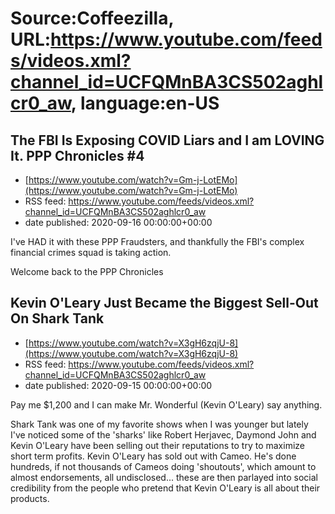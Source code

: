 # Source:Coffeezilla, URL:https://www.youtube.com/feeds/videos.xml?channel_id=UCFQMnBA3CS502aghlcr0_aw, language:en-US

## The FBI Is Exposing COVID Liars and I am LOVING It. PPP Chronicles #4
 - [https://www.youtube.com/watch?v=Gm-j-LotEMo](https://www.youtube.com/watch?v=Gm-j-LotEMo)
 - RSS feed: https://www.youtube.com/feeds/videos.xml?channel_id=UCFQMnBA3CS502aghlcr0_aw
 - date published: 2020-09-16 00:00:00+00:00

I've HAD it with these PPP Fraudsters, and thankfully the FBI's complex financial crimes squad is taking action.

Welcome back to the PPP Chronicles

## Kevin O'Leary Just Became the Biggest Sell-Out On Shark Tank
 - [https://www.youtube.com/watch?v=X3gH6zqjU-8](https://www.youtube.com/watch?v=X3gH6zqjU-8)
 - RSS feed: https://www.youtube.com/feeds/videos.xml?channel_id=UCFQMnBA3CS502aghlcr0_aw
 - date published: 2020-09-15 00:00:00+00:00

Pay me $1,200 and I can make Mr. Wonderful (Kevin O'Leary) say anything. 

Shark Tank was one of my favorite shows when I was younger but lately I've noticed some of the 'sharks' like Robert Herjavec, Daymond John and Kevin O'Leary have been selling out their reputations to try to maximize short term profits. Kevin O'Leary has sold out with Cameo. He's done hundreds, if not thousands of Cameos doing 'shoutouts', which amount to almost endorsements, all undisclosed... these are then parlayed into social credibility from the people who pretend that Kevin O'Leary is all about their products.


